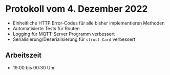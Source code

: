 # Protokoll vom 4. Dezember 2022

- Einheitliche HTTP Error-Codes für alle bisher implementieren Methoden
- Automatisierte Tests für Routen
- Logging für MQTT-Server Programm verbessert
- Serialisierung/Deserialisierung für `struct Card` verbessert

## Arbeitszeit
<!-- { "progress": true, "date": ["22/12/04", "22/12/05"] } -->
- 19:00 bis 00:30 Uhr
<!-- { "progress": false } -->
